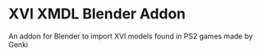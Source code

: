 # XVI XMDL Blender Addon

An addon for Blender to import XVI models found in PS2 games made by Genki
